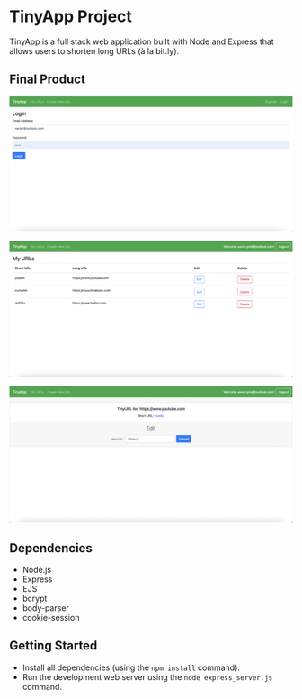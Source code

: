 # TinyApp Project

TinyApp is a full stack web application built with Node and Express that allows users to shorten long URLs (à la bit.ly).

## Final Product

!["login page"](https://github.com/Xavier-MD/tinyapp/blob/master/docs/login-page.png)

!["urls page"](https://github.com/Xavier-MD/tinyapp/blob/master/docs/urls-page.png)

!["urls/shortURL page"](https://github.com/Xavier-MD/tinyapp/blob/master/docs/urls:shortURL-page.png)

## Dependencies

- Node.js
- Express
- EJS
- bcrypt
- body-parser
- cookie-session

## Getting Started

- Install all dependencies (using the `npm install` command).
- Run the development web server using the `node express_server.js` command.